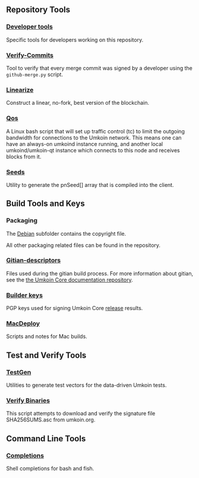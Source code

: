 Repository Tools
---------------------

### [Developer tools](/contrib/devtools) ###
Specific tools for developers working on this repository.

### [Verify-Commits](/contrib/verify-commits) ###
Tool to verify that every merge commit was signed by a developer using the `github-merge.py` script.

### [Linearize](/contrib/linearize) ###
Construct a linear, no-fork, best version of the blockchain.

### [Qos](/contrib/qos) ###

A Linux bash script that will set up traffic control (tc) to limit the outgoing bandwidth for connections to the Umkoin network. This means one can have an always-on umkoind instance running, and another local umkoind/umkoin-qt instance which connects to this node and receives blocks from it.

### [Seeds](/contrib/seeds) ###
Utility to generate the pnSeed[] array that is compiled into the client.

Build Tools and Keys
---------------------

### Packaging ###
The [Debian](/contrib/debian) subfolder contains the copyright file.

All other packaging related files can be found in the repository.

### [Gitian-descriptors](/contrib/gitian-descriptors) ###
Files used during the gitian build process. For more information about gitian, see the [the Umkoin Core documentation repository](https://github.com/umkoin/umkoin/doc/gitian-building).

### [Builder keys](/contrib/builder-keys)
PGP keys used for signing Umkoin Core [release](/doc/release-process.md) results.

### [MacDeploy](/contrib/macdeploy) ###
Scripts and notes for Mac builds.

Test and Verify Tools
---------------------

### [TestGen](/contrib/testgen) ###
Utilities to generate test vectors for the data-driven Umkoin tests.

### [Verify Binaries](/contrib/verifybinaries) ###
This script attempts to download and verify the signature file SHA256SUMS.asc from umkoin.org.

Command Line Tools
---------------------

### [Completions](/contrib/completions) ###
Shell completions for bash and fish.
